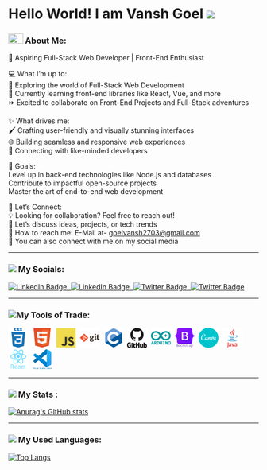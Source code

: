 <h1> Hello World! I am Vansh Goel
  <img src="https://media.giphy.com/media/w1OBpBd7kJqHrJnJ13/giphy.gif" width="50px">
</h1>
  
### <img src="https://media.giphy.com/media/fSAxCC2BDAmC9kxl0N/giphy.gif" width="30px" height="20px"> About Me: 
🚀 Aspiring Full-Stack Web Developer | Front-End Enthusiast

💻 What I’m up to: <br>
👀 Exploring the world of Full-Stack Web Development<br>
🌱 Currently learning front-end libraries like React, Vue, and more<br>
⏩ Excited to collaborate on Front-End Projects and Full-Stack adventures<br>

✨ What drives me:<br>
🖌️ Crafting user-friendly and visually stunning interfaces<br>
🌐 Building seamless and responsive web experiences<br>
🤝 Connecting with like-minded developers<br>

🎯 Goals:<br>
Level up in back-end technologies like Node.js and databases<br>
Contribute to impactful open-source projects<br>
Master the art of end-to-end web development<br>

🔗 Let’s Connect:<br>
💡 Looking for collaboration? Feel free to reach out!<br>
💬 Let’s discuss ideas, projects, or tech trends<br>
📧 How to reach me: E-Mail at- goelvansh2703@gmail.com<br>
🌟 You can also connect with me on my social media<br>


---

### <img align="bottom" src="https://media.giphy.com/media/in4epVtjWjc1NWI6Xl/giphy.gif" width="20px"> My Socials:
<div>
   <a href="https://www.linkedin.com/in/vansh-goel-100928221/"> 
<img src="https://img.shields.io/badge/Vansh's LinkedIn-blue?style=for-the-badge&logo=linked_in&logoColor=white" alt="LinkedIn Badge"/>&nbsp;
</a>    
<a href="https://vanshgoel27.hashnode.dev/"> 
<img src="https://img.shields.io/badge/Vansh's Blog-blue?style=for-the-badge&logo=hashnode&logoColor=white" alt="LinkedIn Badge"/>&nbsp;
</a>                                                                                                             
  <a href="https://twitter.com/GoelVansh_19">
  <img src="https://img.shields.io/badge/Vansh's Twitter-blue?style=for-the-badge&logo=X&logoColor=white" alt="Twitter Badge"/>&nbsp;
  </a>
  <a href="https://www.instagram.com/vansh.goel.27/ ">
  <img src="https://img.shields.io/badge/Vansh's Insta-blue?style=for-the-badge&logo=instagram&logoColor=white" alt="Twitter Badge"/>
  </a>
  </div>

---
                                                                                                       
### <img align="bottom" src="https://media.giphy.com/media/jSKBmKkvo2dPQQtsR1/giphy.gif" width="40px">My Tools of Trade:                                             
<div>
  <img src="https://github.com/devicons/devicon/blob/master/icons/css3/css3-plain-wordmark.svg"  title="CSS3" alt="CSS" width="40" height="40"/>&nbsp;
  <img src="https://github.com/devicons/devicon/blob/master/icons/html5/html5-original.svg" title="HTML5" alt="HTML" width="40" height="40"/>&nbsp;
  <img src="https://github.com/devicons/devicon/blob/master/icons/javascript/javascript-original.svg" title="JavaScript" alt="JavaScript" width="40" height="40"/>&nbsp;
  <img src="https://github.com/devicons/devicon/blob/master/icons/git/git-original-wordmark.svg" title="Git" **alt="Git" width="40" height="40"/>&nbsp;
  <img src="https://github.com/devicons/devicon/blob/master/icons/c/c-original.svg" titlr="C" alt="C" width="40" height="40"/>&nbsp;
  <img src="https://github.com/devicons/devicon/blob/master/icons/github/github-original-wordmark.svg" titlr="GitHub" alt="GitHub" width="40" height="40"/>&nbsp;
  <img src="https://github.com/devicons/devicon/blob/master/icons/arduino/arduino-original-wordmark.svg" titlr="Arduino" alt="Arduino" width="40" height="40"/>&nbsp;
  <img src="https://github.com/devicons/devicon/blob/master/icons/bootstrap/bootstrap-original-wordmark.svg" titlr="Bootstrap" alt="Bootstrap" width="40" height="40"/>&nbsp;
  <img src="https://github.com/devicons/devicon/blob/master/icons/canva/canva-original.svg" titlr="Canva" alt="Canva" width="40" height="40"/>&nbsp;
  <img src="https://github.com/devicons/devicon/blob/master/icons/java/java-original-wordmark.svg" titlr="Java" alt="Java" width="40" height="40"/>&nbsp;
  <img src="https://github.com/devicons/devicon/blob/master/icons/react/react-original-wordmark.svg" titlr="React" alt="React" width="40" height="40"/>&nbsp;
  <img src="https://github.com/devicons/devicon/blob/master/icons/vscode/vscode-original-wordmark.svg" titlr="VScode" alt="VScode" width="40" height="40"/>
</div>                                                                                                       

---
                                                                                                                                                   
### <img src="https://media.giphy.com/media/47GPQ7ZzivsemHKPvB/giphy.gif" width="20px"> My Stats :
                                                                                                       
[![Anurag's GitHub stats](https://github-readme-stats.vercel.app/api?username=vanshgoel18&theme=tokyonight&show_icons=true)](https://github.com/anuraghazra/github-readme-stats)

---

### <img src="https://media.giphy.com/media/47GPQ7ZzivsemHKPvB/giphy.gif" width="20px"> My Used Languages:
[![Top Langs](https://github-readme-stats.vercel.app/api/top-langs/?username=vanshgoel18&layout=compact&theme=tokyonight)](https://github.com/anuraghazra/github-readme-stats)  
